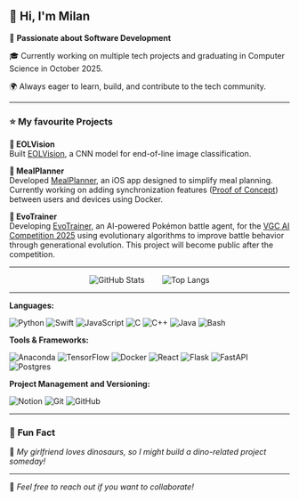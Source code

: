 ## 👋 Hi, I'm Milan

🚀 **Passionate about Software Development**  

🎓 Currently working on multiple tech projects and graduating in Computer Science in October 2025.  

🌍 Always eager to learn, build, and contribute to the tech community.  

---

### ⭐ **My favourite Projects**

**📸 EOLVision**  
  Built [EOLVision](https://github.com/milannal1m/EOLVision), a CNN model for end-of-line image classification.  

**🍏 MealPlanner**  
  Developed [MealPlanner](https://github.com/milannal1m/MealPlanner), an iOS app designed to simplify meal planning. Currently working on adding synchronization features ([Proof of Concept](https://github.com/milannal1m/MealPlannerSync)) between users and devices using Docker.  

**🐉 EvoTrainer**  
  Developing [EvoTrainer](https://github.com/milannal1m/EvoTrainer), an AI-powered Pokémon battle agent, for the [VGC AI Competition 2025](https://gitlab.com/DracoStriker/pokemon-vgc-engine) using evolutionary algorithms to improve battle behavior through generational evolution. This project will become public after the competition.    

---


<div style="display:flex; justify-content:center; gap:2rem; align-items:flex-start;">
  <img src="https://github-readme-stats.vercel.app/api?username=milannal1m&show_icons=true&title_color=fff&icon_color=79ff97&text_color=9f9f9f&bg_color=151515&hide=contribs&rank_icon=github&hide_border=true"
       alt="GitHub Stats" />
  <img src="https://github-readme-stats.vercel.app/api/top-langs/?username=milannal1m&layout=compact&hide=shaderlab,hlsl&theme=dark&hide_border=true"
       alt="Top Langs" />
</div>

---
**Languages:**
    
![Python](https://img.shields.io/badge/python-3670A0?style=for-the-badge&logo=python&logoColor=ffdd54) ![Swift](https://img.shields.io/badge/swift-F54A2A?style=for-the-badge&logo=swift&logoColor=white) ![JavaScript](https://img.shields.io/badge/javascript-%23323330.svg?style=for-the-badge&logo=javascript&logoColor=%23F7DF1E) ![C](https://img.shields.io/badge/c-%2300599C.svg?style=for-the-badge&logo=c&logoColor=white) ![C++](https://img.shields.io/badge/c++-%2300599C.svg?style=for-the-badge&logo=c%2B%2B&logoColor=white) ![Java](https://img.shields.io/badge/java-%23ED8B00.svg?style=for-the-badge&logo=openjdk&logoColor=white) ![Bash](https://img.shields.io/badge/bash_script-%23121011.svg?style=for-the-badge&logo=gnu-bash&logoColor=white)

**Tools & Frameworks:**
    
![Anaconda](https://img.shields.io/badge/Anaconda-%2344A833.svg?style=for-the-badge&logo=anaconda&logoColor=white) ![TensorFlow](https://img.shields.io/badge/TensorFlow-%23FF6F00.svg?style=for-the-badge&logo=TensorFlow&logoColor=white) ![Docker](https://img.shields.io/badge/docker-%230db7ed.svg?style=for-the-badge&logo=docker&logoColor=white) ![React](https://img.shields.io/badge/react-%2320232a.svg?style=for-the-badge&logo=react&logoColor=%2361DAFB) ![Flask](https://img.shields.io/badge/flask-%23000.svg?style=for-the-badge&logo=flask&logoColor=white) ![FastAPI](https://img.shields.io/badge/FastAPI-005571?style=for-the-badge&logo=fastapi) ![Postgres](https://img.shields.io/badge/postgres-%23316192.svg?style=for-the-badge&logo=postgresql&logoColor=white)

**Project Management and Versioning:**
    
![Notion](https://img.shields.io/badge/Notion-%23000000.svg?style=for-the-badge&logo=notion&logoColor=white) ![Git](https://img.shields.io/badge/git-%23F05033.svg?style=for-the-badge&logo=git&logoColor=white) ![GitHub](https://img.shields.io/badge/github-%23121011.svg?style=for-the-badge&logo=github&logoColor=white)


---

### 🎉 **Fun Fact**  
🦖 *My girlfriend loves dinosaurs, so I might build a dino-related project someday!*  

---

💬 *Feel free to reach out if you want to collaborate!*  
